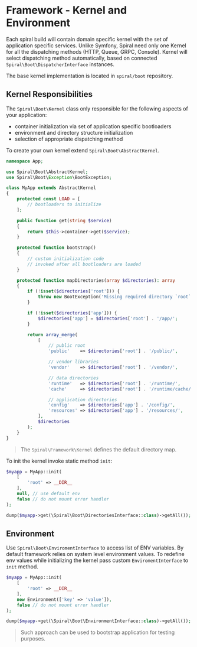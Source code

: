 # Framework - Kernel and Environment
Each spiral build will contain domain specific kernel with the set of application specific services. Unlike Symfony, 
Spiral need only one Kernel for all the dispatching methods (HTTP, Queue, GRPC, Console). Kernel will select dispatching
method automatically, based on connected `Spiral\Boot\DispatcherInterface` instances.

The base kernel implementation is located in `spiral/boot` repository.

## Kernel Responsibilities
The `Spiral\Boot\Kernel` class only responsible for the following aspects of your application:
- container initialization via set of application specific bootloaders
- environment and directory structure initialization
- selection of appropriate dispatching method

To create your own kernel extend `Spiral\Boot\AbstractKernel`. 

```php
namespace App;

use Spiral\Boot\AbstractKernel;
use Spiral\Boot\Exception\BootException;

class MyApp extends AbstractKernel
{
    protected const LOAD = [
        // bootloaders to initialize
    ];

    public function get(string $service)
    {
        return $this->container->get($service);
    }

    protected function bootstrap()
    {
        // custom initialization code
        // invoked after all bootloaders are loaded
    }

    protected function mapDirectories(array $directories): array
    {
        if (!isset($directories['root'])) {
            throw new BootException('Missing required directory `root`');
        }

        if (!isset($directories['app'])) {
            $directories['app'] = $directories['root'] . '/app/';
        }

        return array_merge(
            [
                // public root
                'public'    => $directories['root'] . '/public/',

                // vendor libraries
                'vendor'    => $directories['root'] . '/vendor/',

                // data directories
                'runtime'   => $directories['root'] . '/runtime/',
                'cache'     => $directories['root'] . '/runtime/cache/',

                // application directories
                'config'    => $directories['app'] . '/config/',
                'resources' => $directories['app'] . '/resources/',
            ],
            $directories
        );
    }
}
```

> The `Spiral\Framework\Kernel` defines the default directory map.

To init the kernel invoke static method `init`:

```php
$myapp = MyApp::init(
    [
        'root' => __DIR__
    ],
    null, // use default env 
    false // do not mount error handler
);      

dump($myapp->get(\Spiral\Boot\DirectoriesInterface::class)->getAll());
```

## Environment
Use `Spiral\Boot\EnviromentInterface` to access list of ENV variables. By default framework relies on system level 
environment values. To redefine env values while initializing the kernel pass custom `EnviromentInterface` to `init` method.

```php
$myapp = MyApp::init(
    [
        'root' => __DIR__
    ],
    new Environment(['key' => 'value']),
    false // do not mount error handler
);

dump($myapp->get(\Spiral\Boot\EnvironmentInterface::class)->getAll());
```

> Such approach can be used to bootstrap application for testing purposes.